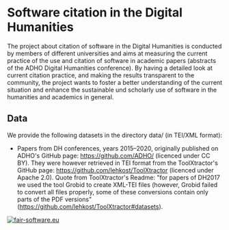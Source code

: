 # Software citation in the Digital Humanities

The project about citation of software in the Digital Humanities is conducted by members of different universities and aims at measuring the current practice of the use and citation of software in academic papers (abstracts of the ADHO Digital Humanities conference). By having a detailed look at current citation practice, and making the results transparent to the community, the project wants to foster a better understanding of the current situation and enhance the sustainable und scholarly use of software in the humanities and academics in general.



## Data

We provide the following datasets in the directory data/ (in TEI/XML format):

* Papers from DH conferences, years 2015–2020, originally published on ADHO's GitHub page: https://github.com/ADHO/ (licenced under CC BY). They were however retrieved in TEI format from the ToolXtractor's GitHub page: https://github.com/lehkost/ToolXtractor (licenced under Apache 2.0). Quote from ToolXtractor's Readme: "for papers of DH2017 we used the tool Grobid to create XML-TEI files (however, Grobid failed to convert all files properly, some of these conversions contain only parts of the PDF versions" (https://github.com/lehkost/ToolXtractor#datasets).

[![fair-software.eu](https://img.shields.io/badge/fair--software.eu-%E2%97%8F%20%20%E2%97%8F%20%20%E2%97%8B%20%20%E2%97%8F%20%20%E2%97%8B-orange)](https://fair-software.eu)

